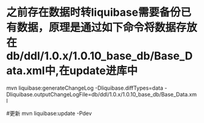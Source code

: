# 之前存在数据时转liquibase需要备份已有数据，原理是通过如下命令将数据存放在db/ddl/1.0.x/1.0.10_base_db/Base_Data.xml中,在update进库中
mvn liquibase:generateChangeLog -Dliquibase.diffTypes=data -Dliquibase.outputChangeLogFile=db/ddl/1.0.x/1.0.10_base_db/Base_Data.xml

#更新
mvn liquibase:update -Pdev

